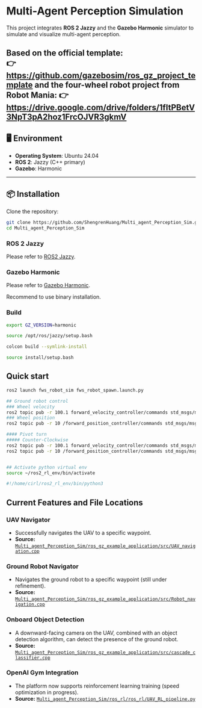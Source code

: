 # Multi-Agent Perception Simulation

This project integrates **ROS 2 Jazzy** and the **Gazebo Harmonic** simulator to simulate and visualize multi-agent perception.

Based on the official template:  
👉 https://github.com/gazebosim/ros_gz_project_template
and the four-wheel robot project from Robot Mania:
👉 https://drive.google.com/drive/folders/1fItPBetV3NpT3pA2hoz1FrcOJVR3gkmV
---

## 🖥️ Environment

- **Operating System**: Ubuntu 24.04
- **ROS 2**: Jazzy (C++ primary)
- **Gazebo**: Harmonic
---

## 📦 Installation

Clone the repository:

```bash
git clone https://github.com/ShengrenHuang/Multi_agent_Perception_Sim.git
cd Multi_agent_Perception_Sim
```
### ROS 2 Jazzy
Please refer to [ROS2 Jazzy](https://docs.ros.org/en/jazzy/Installation.html).

### Gazebo Harmonic 
Please refer to [Gazebo Harmonic](https://gazebosim.org/docs/harmonic/install/).

Recommend to use binary installation.

### Build
```bash
export GZ_VERSION=harmonic

source /opt/ros/jazzy/setup.bash

colcon build --symlink-install

source install/setup.bash
```

## Quick start
```bash
ros2 launch fws_robot_sim fws_robot_spawn.launch.py 

## Ground robot control
### Wheel velocity
ros2 topic pub -r 100.1 forward_velocity_controller/commands std_msgs/msg/Float64MultiArray "{data: [1000.0, 1000.0, 1000.0, 1000.0]}"
### Wheel position
ros2 topic pub -r 10 /forward_position_controller/commands std_msgs/msg/Float64MultiArray "{data: [0.5, 0.5, 0.5, 0.5]}"

#### Pivot turn
##### Counter-Clockwise
ros2 topic pub -r 100.1 forward_velocity_controller/commands std_msgs/msg/Float64MultiArray "{data: [-1.0, 1.0, -1.0, 1.0]}"
ros2 topic pub -r 10 /forward_position_controller/commands std_msgs/msg/Float64MultiArray "{data: [-0.5, 0.5, 0.5, -0.5]}"


## Activate python virtual env
source ~/ros2_rl_env/bin/activate

#!/home/cirl/ros2_rl_env/bin/python3

```
## Current Features and File Locations

### UAV Navigator
- Successfully navigates the UAV to a specific waypoint.  
- **Source:** [`Multi_agent_Perception_Sim/ros_gz_example_application/src/UAV_navigation.cpp`](Multi_agent_Perception_Sim/tree/main/ros_gz_example_application/src/UAV_navigation.cpp)

### Ground Robot Navigator
- Navigates the ground robot to a specific waypoint (still under refinement).  
- **Source:** [`Multi_agent_Perception_Sim/ros_gz_example_application/src/Robot_navigation.cpp`](Multi_agent_Perception_Sim/tree/main/ros_gz_example_application/src/Robot_navigation.cpp)

### Onboard Object Detection
- A downward-facing camera on the UAV, combined with an object detection algorithm, can detect the presence of the ground robot.  
- **Source:** [`Multi_agent_Perception_Sim/ros_gz_example_application/src/cascade_classifier.cpp`](Multi_agent_Perception_Sim/tree/main/ros_gz_example_application/src/cascade_classifier.cpp)

### OpenAI Gym Integration
- The platform now supports reinforcement learning training (speed optimization in progress).  
- **Source:** [`Multi_agent_Perception_Sim/ros_rl/ros_rl/UAV_RL_pipeline.py`]([Multi_agent_Perception_Sim/tree/main/ros_rl/ros_rl/UAV_RL_pipeline.py](https://github.com/ShengrenHuang/Multi_agent_Perception_Sim/blob/main/ros_rl/ros_rl/UAV_RL_pipeline.py))




